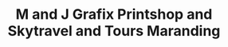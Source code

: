 ---
title: "M and J Grafix Printshop and Skytravel and Tours Maranding"
url: /maranding/m-and-j-grafix-printshop-and-skytravel-and-tours-maranding/
shop: travel agency
---